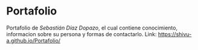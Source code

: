 # Portafolio

Portafolio de _Sebastián Díaz Dopazo_, el cual contiene conocimiento, informacion sobre su persona y formas de contactarlo.
Link: https://shivu-a.github.io/Portafolio/
